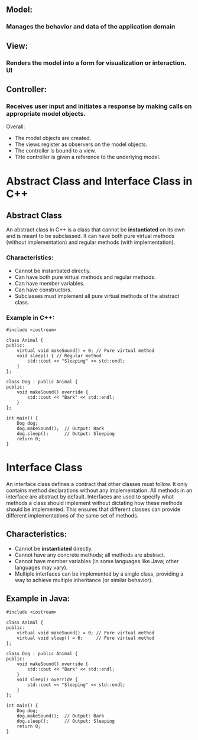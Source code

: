## Model:

### Manages the behavior and data of the application domain

## View:

### Renders the model into a form for visualization or interaction. UI

## Controller:

### Receives user input and initiates a response by making calls on appropriate model objects.


Overall:

- The model objects are created.
- The views register as observers on the model objects.
- The controller is bound to a view.
- THe controller is given a reference to the underlying model.


# Abstract Class and Interface Class in C++

## Abstract Class

An abstract class in C++ is a class that cannot be **instantiated** on its own and is meant to be subclassed. It can have both pure virtual methods (without implementation) and regular methods (with implementation).

### Characteristics:
- Cannot be instantiated directly.
- Can have both pure virtual methods and regular methods.
- Can have member variables.
- Can have constructors.
- Subclasses must implement all pure virtual methods of the abstract class.

### Example in C++:
```
#include <iostream>

class Animal {
public:
    virtual void makeSound() = 0; // Pure virtual method
    void sleep() { // Regular method
        std::cout << "Sleeping" << std::endl;
    }
};

class Dog : public Animal {
public:
    void makeSound() override {
        std::cout << "Bark" << std::endl;
    }
};

int main() {
    Dog dog;
    dog.makeSound();  // Output: Bark
    dog.sleep();      // Output: Sleeping
    return 0;
}
```



# Interface Class

An interface class defines a contract that other classes must follow. It only contains method declarations without any implementation. All methods in an interface are abstract by default. Interfaces are used to specify what methods a class should implement without dictating how these methods should be implemented. This ensures that different classes can provide different implementations of the same set of methods.

## Characteristics:
- Cannot be **instantiated** directly.
- Cannot have any concrete methods; all methods are abstract.
- Cannot have member variables (in some languages like Java; other languages may vary).
- Multiple interfaces can be implemented by a single class, providing a way to achieve multiple inheritance (or similar behavior).

## Example in Java:
```
#include <iostream>

class Animal {
public:
    virtual void makeSound() = 0; // Pure virtual method
    virtual void sleep() = 0;     // Pure virtual method
};

class Dog : public Animal {
public:
    void makeSound() override {
        std::cout << "Bark" << std::endl;
    }
    void sleep() override {
        std::cout << "Sleeping" << std::endl;
    }
};

int main() {
    Dog dog;
    dog.makeSound();  // Output: Bark
    dog.sleep();      // Output: Sleeping
    return 0;
}
```